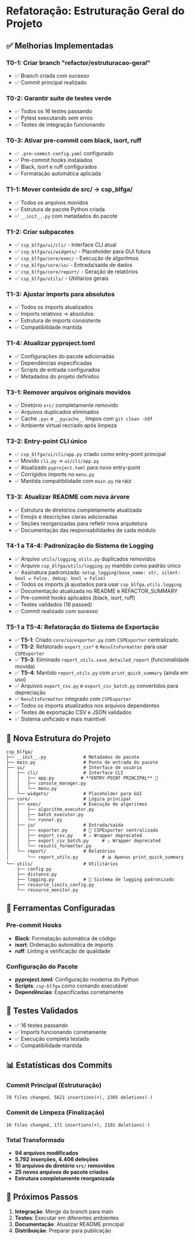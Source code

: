 # Refatoração: Estruturação Geral do Projeto

## ✅ Melhorias Implementadas

### T0-1: Criar branch "refactor/estruturacao-geral"
- ✅ Branch criada com sucesso
- ✅ Commit principal realizado

### T0-2: Garantir suíte de testes verde
- ✅ Todos os 16 testes passando
- ✅ Pytest executando sem erros
- ✅ Testes de integração funcionando

### T0-3: Ativar pre-commit com black, isort, ruff
- ✅ `.pre-commit-config.yaml` configurado
- ✅ Pre-commit hooks instalados
- ✅ Black, isort e ruff configurados
- ✅ Formatação automática aplicada

### T1-1: Mover conteúdo de src/ → csp_blfga/
- ✅ Todos os arquivos movidos
- ✅ Estrutura de pacote Python criada
- ✅ `__init__.py` com metadados do pacote

### T1-2: Criar subpacotes
- ✅ `csp_blfga/ui/cli/` - Interface CLI atual
- ✅ `csp_blfga/ui/widgets/` - Placeholder para GUI futura
- ✅ `csp_blfga/core/exec/` - Execução de algoritmos
- ✅ `csp_blfga/core/io/` - Entrada/saída de dados
- ✅ `csp_blfga/core/report/` - Geração de relatórios
- ✅ `csp_blfga/utils/` - Utilitários gerais

### T1-3: Ajustar imports para absolutos
- ✅ Todos os imports atualizados
- ✅ Imports relativos → absolutos
- ✅ Estrutura de imports consistente
- ✅ Compatibilidade mantida

### T1-4: Atualizar pyproject.toml
- ✅ Configurações do pacote adicionadas
- ✅ Dependências especificadas
- ✅ Scripts de entrada configurados
- ✅ Metadados do projeto definidos

### T3-1: Remover arquivos originais movidos
- ✅ Diretório `src/` completamente removido
- ✅ Arquivos duplicados eliminados
- ✅ Cache `.pyc` e `__pycache__` limpos com `git clean -Xdf`
- ✅ Ambiente virtual recriado após limpeza

### T3-2: Entry-point CLI único
- ✅ `csp_blfga/ui/cli/app.py` criado como entry-point principal
- ✅ Movido `cli.py` → `ui/cli/app.py`
- ✅ Atualizado `pyproject.toml` para novo entry-point
- ✅ Corrigidos imports no `menu.py`
- ✅ Mantida compatibilidade com `main.py` na raiz

### T3-3: Atualizar README com nova árvore
- ✅ Estrutura de diretórios completamente atualizada
- ✅ Emojis e descrições claras adicionadas
- ✅ Seções reorganizadas para refletir nova arquitetura
- ✅ Documentação das responsabilidades de cada módulo

### T4-1 a T4-4: Padronização do Sistema de Logging
- ✅ Arquivo `utils/logging_utils.py` duplicados removidos
- ✅ Arquivo `csp_blfga/utils/logging.py` mantido como padrão único
- ✅ Assinatura padronizada: `setup_logging(base_name: str, silent: bool = False, debug: bool = False)`
- ✅ Todos os imports já ajustados para usar `csp_blfga.utils.logging`
- ✅ Documentação atualizada no README e REFACTOR_SUMMARY
- ✅ Pre-commit hooks aplicados (black, isort, ruff)
- ✅ Testes validados (16 passed)
- ✅ Commit realizado com sucesso

### T5-1 a T5-4: Refatoração do Sistema de Exportação
- ✅ **T5-1**: Criado `core/io/exporter.py` com `CSPExporter` centralizado
- ✅ **T5-2**: Refatorado `export_csv*` e `ResultsFormatter` para usar `CSPExporter`
- ✅ **T5-3**: Eliminado `report_utils.save_detailed_report` (funcionalidade movida)
- ✅ **T5-4**: Mantido `report_utils.py` com `print_quick_summary` (ainda em uso)
- ✅ Arquivos `export_csv.py` e `export_csv_batch.py` convertidos para depreciação
- ✅ `ResultsFormatter` integrado com `CSPExporter`
- ✅ Todos os imports atualizados nos arquivos dependentes
- ✅ Testes de exportação CSV e JSON validados
- ✅ Sistema unificado e mais maintível

## 📁 Nova Estrutura do Projeto

```
csp_blfga/
├── __init__.py              # Metadados do pacote
├── main.py                  # Ponto de entrada do pacote
├── ui/                      # Interface de usuário
│   ├── cli/                 # Interface CLI
│   │   ├── app.py          # **ENTRY-POINT PRINCIPAL** 🚀
│   │   ├── console_manager.py
│   │   └── menu.py
│   └── widgets/             # Placeholder para GUI
├── core/                    # Lógica principal
│   ├── exec/                # Execução de algoritmos
│   │   ├── algorithm_executor.py
│   │   ├── batch_executor.py
│   │   └── runner.py
│   ├── io/                  # Entrada/saída
│   │   ├── exporter.py      # 🎯 CSPExporter centralizado
│   │   ├── export_csv.py    # ⚠️ Wrapper deprecated
│   │   ├── export_csv_batch.py     # ⚠️ Wrapper deprecated
│   │   └── results_formatter.py
│   └── report/              # Relatórios
│       └── report_utils.py         # 📊 Apenas print_quick_summary
└── utils/                   # Utilitários
    ├── config.py
    ├── distance.py
    ├── logging.py           # 🔧 Sistema de logging padronizado
    ├── resource_limits_config.py
    └── resource_monitor.py
```

## 🔧 Ferramentas Configuradas

### Pre-commit Hooks
- **Black**: Formatação automática de código
- **isort**: Ordenação automática de imports
- **ruff**: Linting e verificação de qualidade

### Configuração do Pacote
- **pyproject.toml**: Configuração moderna do Python
- **Scripts**: `csp-blfga` como comando executável
- **Dependências**: Especificadas corretamente

## 🧪 Testes Validados

- ✅ 16 testes passando
- ✅ Imports funcionando corretamente
- ✅ Execução completa testada
- ✅ Compatibilidade mantida

## 📊 Estatísticas dos Commits

### Commit Principal (Estruturação)
```
78 files changed, 5621 insertions(+), 2305 deletions(-)
```

### Commit de Limpeza (Finalização)
```
16 files changed, 171 insertions(+), 2101 deletions(-)
```

### Total Transformado
- **94 arquivos modificados**
- **5.792 inserções, 4.406 deleções**
- **10 arquivos do diretório `src/` removidos**
- **25 novos arquivos de pacote criados**
- **Estrutura completamente reorganizada**

## 🚀 Próximos Passos

1. **Integração**: Merge da branch para main
2. **Testes**: Executar em diferentes ambientes
3. **Documentação**: Atualizar README principal
4. **Distribuição**: Preparar para publicação
